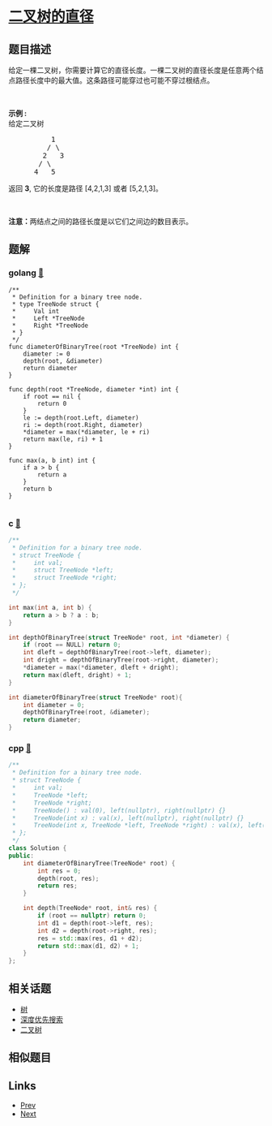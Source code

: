 
# [二叉树的直径](https://leetcode-cn.com/problems/diameter-of-binary-tree)

## 题目描述

<p>给定一棵二叉树，你需要计算它的直径长度。一棵二叉树的直径长度是任意两个结点路径长度中的最大值。这条路径可能穿过也可能不穿过根结点。</p>

<p>&nbsp;</p>

<p><strong>示例 :</strong><br>
给定二叉树</p>

<pre>          1
         / \
        2   3
       / \     
      4   5    
</pre>

<p>返回&nbsp;<strong>3</strong>, 它的长度是路径 [4,2,1,3] 或者&nbsp;[5,2,1,3]。</p>

<p>&nbsp;</p>

<p><strong>注意：</strong>两结点之间的路径长度是以它们之间边的数目表示。</p>


## 题解

### golang [🔗](diameter-of-binary-tree.go) 
```golang
/**
 * Definition for a binary tree node.
 * type TreeNode struct {
 *     Val int
 *     Left *TreeNode
 *     Right *TreeNode
 * }
 */
func diameterOfBinaryTree(root *TreeNode) int {
    diameter := 0
    depth(root, &diameter)
    return diameter
}

func depth(root *TreeNode, diameter *int) int {
    if root == nil {
        return 0
    }
    le := depth(root.Left, diameter)
    ri := depth(root.Right, diameter)
    *diameter = max(*diameter, le + ri)
    return max(le, ri) + 1
}

func max(a, b int) int {
    if a > b {
        return a
    }
    return b
}


```
### c [🔗](diameter-of-binary-tree.c) 
```c
/**
 * Definition for a binary tree node.
 * struct TreeNode {
 *     int val;
 *     struct TreeNode *left;
 *     struct TreeNode *right;
 * };
 */

int max(int a, int b) {
    return a > b ? a : b;
}

int depthOfBinaryTree(struct TreeNode* root, int *diameter) {
    if (root == NULL) return 0;
    int dleft = depthOfBinaryTree(root->left, diameter);
    int dright = depthOfBinaryTree(root->right, diameter);
    *diameter = max(*diameter, dleft + dright);
    return max(dleft, dright) + 1;
}

int diameterOfBinaryTree(struct TreeNode* root){
    int diameter = 0;
    depthOfBinaryTree(root, &diameter);
    return diameter;
}
```
### cpp [🔗](diameter-of-binary-tree.cpp) 
```cpp
/**
 * Definition for a binary tree node.
 * struct TreeNode {
 *     int val;
 *     TreeNode *left;
 *     TreeNode *right;
 *     TreeNode() : val(0), left(nullptr), right(nullptr) {}
 *     TreeNode(int x) : val(x), left(nullptr), right(nullptr) {}
 *     TreeNode(int x, TreeNode *left, TreeNode *right) : val(x), left(left), right(right) {}
 * };
 */
class Solution {
public:
    int diameterOfBinaryTree(TreeNode* root) {
        int res = 0;
        depth(root, res);
        return res;
    }

    int depth(TreeNode* root, int& res) {
        if (root == nullptr) return 0;
        int d1 = depth(root->left, res);
        int d2 = depth(root->right, res);
        res = std::max(res, d1 + d2);
        return std::max(d1, d2) + 1;
    }
};
```


## 相关话题

- [树](../../tags/tree.md) 
- [深度优先搜索](../../tags/depth-first-search.md) 
- [二叉树](../../tags/binary-tree.md) 


## 相似题目



## Links

- [Prev](../reverse-string-ii/README.md) 
- [Next](../number-of-provinces/README.md) 


